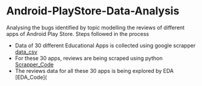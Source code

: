 # Android-PlayStore-Data-Analysis
Analysing the bugs identified by topic modelling the reviews of different apps of Android Play Store.
Steps followed in the process
* Data of 30 different Educational Apps is collected using google scrapper [data_csv](Data_Educational_Apps.csv)
* For these 30 apps, reviews are being scraped using python [Scrapper_Code](Educational_Apps_Data_Scraped.ipynb)
* The reviews data for all these 30 apps is being explored by EDA [EDA_Code](
